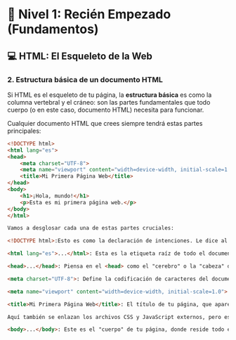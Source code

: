 # 🚀 Nivel 1: Recién Empezado (Fundamentos)

## 💻 HTML: El Esqueleto de la Web

### 2. Estructura básica de un documento HTML

Si HTML es el esqueleto de tu página, la **estructura básica** es como la columna vertebral y el cráneo: son las partes fundamentales que todo cuerpo (o en este caso, documento HTML) necesita para funcionar.

Cualquier documento HTML que crees siempre tendrá estas partes principales:

```html
<!DOCTYPE html>
<html lang="es">
<head>
    <meta charset="UTF-8">
    <meta name="viewport" content="width=device-width, initial-scale=1.0">
    <title>Mi Primera Página Web</title>
</head>
<body>
    <h1>¡Hola, mundo!</h1>
    <p>Esta es mi primera página web.</p>
</body>
</html>

Vamos a desglosar cada una de estas partes cruciales:

<!DOCTYPE html>:Esto es como la declaración de intenciones. Le dice al navegador que este documento es un archivo HTML5, la versión más reciente de HTML. Siempre va al principio.

<html lang="es">...</html>: Esta es la etiqueta raíz de todo el documento. Todo lo demás va dentro de ella. El atributo lang="es" le indica al navegador (y a los lectores de pantalla) que el idioma principal del contenido es el español, lo cual es bueno para la accesibilidad y el SEO.

<head>...</head>: Piensa en el <head> como el "cerebro" o la "cabeza" de tu página. Contiene información sobre el documento que no es visible directamente para el usuario, pero es vital para el navegador y los motores de búsqueda. Aquí se incluyen cosas como:

<meta charset="UTF-8">: Define la codificación de caracteres del documento. UTF-8 es el estándar y permite mostrar correctamente casi cualquier carácter de cualquier idioma (¡adiós a los caracteres raros!).

<meta name="viewport" content="width=device-width, initial-scale=1.0">: Esta metaetiqueta es crucial para el diseño web responsivo. Le dice al navegador cómo debe escalar la página en diferentes dispositivos (móviles, tablets, etc.) para que se vea bien en todas partes.

<title>Mi Primera Página Web</title>: El título de tu página, que aparece en la pestaña del navegador o en la ventana. Es muy importante para la usabilidad y el SEO.

Aquí también se enlazan los archivos CSS y JavaScript externos, pero eso lo veremos más adelante.

<body>...</body>: Este es el "cuerpo" de tu página, donde reside todo el contenido visible que los usuarios verán e interactuarán: textos, imágenes, videos, enlaces, formularios, etc. Si no está en el <body>, no aparecerá en la página.
